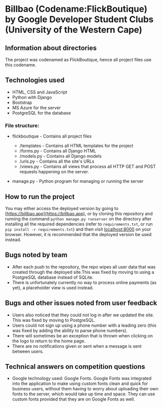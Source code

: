 # Billbao (Codename:FlickBoutique) by Google Developer Student Clubs (University of the Western Cape)

## Information about directories

The project was codenamed as FlickBoutique, hence all project files use this codename.

## Technologies used

- HTML, CSS and JavaScript
- Python with Django
- Bootstrap
- MS Azure for the server
- PostgreSQL for the database

### File structure:

- flickboutique - Contains all project files
    - /templates - Contains all HTML templates for the project
    - /forms.py - Contains all Django HTML
    - /models.py - Contains all Django models
    - /urls.py - Contains all the site's URLs
    - /views.py - Contains all views that process all HTTP GET and POST requests happening on the server.

- manage.py - Python program for managing or running the server

## How to run the project

You may either access the deployed version by going to [https://billbao.app](https://billbao.app), or by cloning this repository and running the command `python manage.py runserver` on the directory after installing all the required dependencies (refer to `requirements.txt`, or run `pip install -r requirements.txt`) and then visit [localhost:8000](http://localhost:8000) on your browser. However, it is recommended that the deployed version be used instead.

## Bugs noted by team
- After each push to the repository, the repo wipes all user data that was created through the deployed site.This was fixed by moving to using a PostgreSQL database instead of SQLite.
- There is unfortunately currently no way to process online payments (as yet), a placeholder view is used instead.

## Bugs and other issues noted from user feedback
- Users also noticed that they could not log in after we updated the site. This was fixed by moving to PostgreSQL.
- Users could not sign up using a phone number with a leading zero (this was fixed by adding the ability to parse phone numbers).
- There will sometimes be an exception that is thrown when clicking on the logo to return to the home page.
- There are no notifications given or sent when a message is sent between users.

## Technical answers on competition questions
- Google technology used: Google Fonts. Google Fonts was integrated into the application to make using custom fonts clean and quick for business users, without them having to worry about uploading their own fonts to the server, which would take up time and space. They can use custom fonts provided that they are on Google Fonts as well.